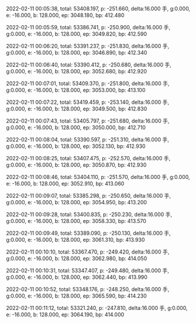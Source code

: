 2022-02-11 00:05:38, total: 53408.197, p: -251.660, delta:16.000 手, g:0.000, e: -16.000, b: 128.000, ep: 3048.180, bp: 412.480

2022-02-11 00:05:59, total: 53386.741, p: -250.900, delta:16.000 手, g:0.000, e: -16.000, b: 128.000, ep: 3049.820, bp: 412.590

2022-02-11 00:06:20, total: 53391.237, p: -251.830, delta:16.000 手, g:0.000, e: -16.000, b: 128.000, ep: 3046.890, bp: 412.340

2022-02-11 00:06:40, total: 53390.412, p: -250.680, delta:16.000 手, g:0.000, e: -16.000, b: 128.000, ep: 3052.680, bp: 412.920

2022-02-11 00:07:01, total: 53409.370, p: -251.800, delta:16.000 手, g:0.000, e: -16.000, b: 128.000, ep: 3053.000, bp: 413.100

2022-02-11 00:07:22, total: 53419.459, p: -253.140, delta:16.000 手, g:0.000, e: -16.000, b: 128.000, ep: 3049.500, bp: 412.830

2022-02-11 00:07:43, total: 53405.797, p: -251.680, delta:16.000 手, g:0.000, e: -16.000, b: 128.000, ep: 3050.000, bp: 412.710

2022-02-11 00:08:04, total: 53390.597, p: -251.310, delta:16.000 手, g:0.000, e: -16.000, b: 128.000, ep: 3052.130, bp: 412.930

2022-02-11 00:08:25, total: 53407.475, p: -252.570, delta:16.000 手, g:0.000, e: -16.000, b: 128.000, ep: 3050.870, bp: 412.930

2022-02-11 00:08:46, total: 53404.110, p: -251.570, delta:16.000 手, g:0.000, e: -16.000, b: 128.000, ep: 3052.910, bp: 413.060

2022-02-11 00:09:07, total: 53385.298, p: -250.650, delta:16.000 手, g:0.000, e: -16.000, b: 128.000, ep: 3054.950, bp: 413.200

2022-02-11 00:09:28, total: 53400.835, p: -250.230, delta:16.000 手, g:0.000, e: -16.000, b: 128.000, ep: 3058.330, bp: 413.570

2022-02-11 00:09:49, total: 53389.090, p: -250.130, delta:16.000 手, g:0.000, e: -16.000, b: 128.000, ep: 3061.310, bp: 413.930

2022-02-11 00:10:10, total: 53367.470, p: -249.420, delta:16.000 手, g:0.000, e: -16.000, b: 128.000, ep: 3062.980, bp: 414.050

2022-02-11 00:10:31, total: 53347.407, p: -249.480, delta:16.000 手, g:0.000, e: -16.000, b: 128.000, ep: 3062.440, bp: 413.990

2022-02-11 00:10:52, total: 53348.176, p: -248.250, delta:16.000 手, g:0.000, e: -16.000, b: 128.000, ep: 3065.590, bp: 414.230

2022-02-11 00:11:12, total: 53321.240, p: -247.810, delta:16.000 手, g:0.000, e: -16.000, b: 128.000, ep: 3064.190, bp: 414.000